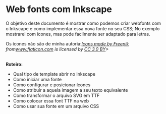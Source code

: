 # Web fonts com Inkscape

O objetivo deste documento é mostrar como podemos criar webfonts com o Inkscape e como implementar essa nova fonte no seu CSS;
No exemplo mostrarei com ícones, mas pode facilmente ser adaptado para letras.

<div>Os ícones não são de minha autoria:<i><a href="http://www.freepik.com" title="Icons made by Freepik">Icons made by Freepik</a> from<a href="https://www.flaticon.com/" title="Flaticon">www.flaticon.com</a> is licensed by <a href="http://creativecommons.org/licenses/by/3.0/" title="Creative Commons BY 3.0" target="_blank">CC 3.0 BY</a>></i></div><br>

<b>Roteiro:</b>
- Qual tipo de template abrir no Inkscape
- Como iniciar uma fonte
- Como configurar e posicionar ícones
- Como atribuir a aquela imagem a seu texto equivalente
- Como transformar o arquivo SVG em TTF
- Como colocar essa font TTF na web
- Como usar sua fonte em um arquivo CSS
